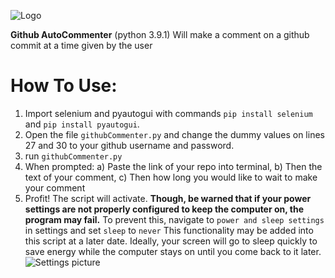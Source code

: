 ![Logo](https://i.imgur.com/cMeHSYr.png)


**Github AutoCommenter** (python 3.9.1) Will make a comment on a github commit at a time given by the user

# How To Use:

1) Import selenium and pyautogui with commands `pip install selenium` and `pip install pyautogui`.
2) Open the file `githubCommenter.py` and change the dummy values on lines 27 and 30 to your github username and password.
3) run `githubCommenter.py`
4) When prompted:
  a) Paste the link of your repo into terminal,
  b) Then the text of your comment,
  c) Then how long you would like to wait to make your comment 
5) Profit! The script will activate. **Though, be warned that if your power settings are not properly configured to keep the computer on, the program may fail.**
To prevent this, navigate to `power and sleep settings` in settings and set `sleep` to `never` This functionality may be added into this script at a later date. Ideally, your screen will go to sleep quickly to save energy while the computer stays on until you come back to it later.
![Settings picture](https://i.imgur.com/dDv7sfx.png)

